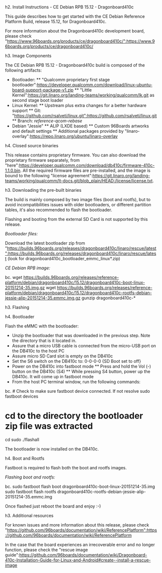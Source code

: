 h2. Install Instructions - CE Debian RPB 15.12 - Dragonboard410c

This guide describes how to get started with the CE Debian Reference Platform Build, release 15.12, for Dragonboard410c.

For more information about the Dragonboard410c development board, please check "https://www.96boards.org/products/ce/dragonboard410c/":https://www.96boards.org/products/ce/dragonboard410c/

h3. Image Components

The CE Debian RPB 15.12 - Dragonboard410c build is composed of the following artifacts:

* Bootloader:
** "Qualcomm proprietary first stage bootloader":https://developer.qualcomm.com/download/linux-ubuntu-board-support-package-v1.zip
** "Little Kernel":https://git.linaro.org/landing-teams/working/qualcomm/lk.git as second stage boot loader
* Linux Kernel:
** Upstream plus extra changes for a better hardware support
** Git: "https://github.com/rsalveti/linux.git":https://github.com/rsalveti/linux.git
** Branch: *reference-qcom-rebase*
* Debian "Jessie"
** ALIP (LXDE based)
** Custom 96Boards artworks and default settings
** Additional packages provided by "linaro-overlay":https://repo.linaro.org/ubuntu/linaro-overlay

h4. Closed source binaries

This release contains proprietary firmware. You can also download the proprietary firmware separately, from "here":https://developer.qualcomm.com/download/db410c/firmware-410c-1.1.0.bin. All the required firmware files are pre-installed, and the image is bound to the following "license agreement":https://git.linaro.org/landing-teams/working/qualcomm/lt-docs.git/blob_plain/HEAD:/license/license.txt.

h3. Downloading the pre-built binaries

The build is mainly composed by two image files (boot and rootfs), but to avoid incompatibilities issues with older bootloaders, or different partition tables, it's also recommended to flash the bootloader.

Flashing and booting from the external SD Card is not supported by this release.

*Bootloader files:*

Download the latest bootloader zip from "https://builds.96boards.org/releases/dragonboard410c/linaro/rescue/latest":https://builds.96boards.org/releases/dragonboard410c/linaro/rescue/latest (look for dragonboard410c_bootloader_emmc_linux*.zip)

*CE Debian RPB image:*

bc. wget https://builds.96boards.org/releases/reference-platform/debian/dragonboard410c/15.12/dragonboard410c-boot-linux-20151214-35.img.gz
wget https://builds.96boards.org/releases/reference-platform/debian/dragonboard410c/15.12/dragonboard410c-rootfs-debian-jessie-alip-20151214-35.emmc.img.gz
gunzip dragonboard410c-*

h3. Flashing

h4. Bootloader

Flash the eMMC with the bootloader:

* Unzip the bootloader that was downloaded in the previous step. Note the directory that is it located in.
* Assure that a micro USB cable is connected from the micro-USB port on the DB410c to the host PC
* Assure micro SD Card slot is empty on the DB410c
* Set the S6 switch on the DB410c to: 0-0-0-0 {SD Boot set to off}
* Power on the DB410c into fastboot mode
** Press and hold the Vol (-) button on the DB410c (S4)
** While pressing S4 button, power up the DB410c. It will come up in fastboot mode
* From the host PC terminal window, run the following commands:

bc. # Check to make sure fastboot device connected.  If not resolve
sudo fastboot devices
# cd to the directory the bootloader zip file was extracted
cd <extraction directory>
sudo ./flashall

The bootloader is now installed on the DB410c.

h4. Boot and Rootfs

Fastboot is required to flash both the boot and rootfs images.

*Flashing boot and rootfs:*

bc. sudo fastboot flash boot dragonboard410c-boot-linux-20151214-35.img
sudo fastboot flash rootfs dragonboard410c-rootfs-debian-jessie-alip-20151214-35.emmc.img

Once flashed just reboot the board and enjoy :-)

h3. Additional resources

For known issues and more information about this release, please check "https://github.com/96boards/documentation/wiki/ReferencePlatform":https://github.com/96boards/documentation/wiki/ReferencePlatform

In the case that the board experiences an irrecoverable error and no longer function, please check the "rescue image guide":https://github.com/96boards/documentation/wiki/Dragonboard-410c-Installation-Guide-for-Linux-and-Android#create--install-a-rescue-image
